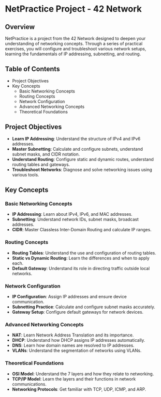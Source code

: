 # NetPractice Project - 42 Network

## Overview

NetPractice is a project from the 42 Network designed to deepen your understanding of networking concepts. Through a series of practical exercises, you will configure and troubleshoot various network setups, learning the fundamentals of IP addressing, subnetting, and routing.

## Table of Contents

- Project Objectives
- Key Concepts
  - Basic Networking Concepts
  - Routing Concepts
  - Network Configuration
  - Advanced Networking Concepts
  - Theoretical Foundations

## Project Objectives

- **Learn IP Addressing**: Understand the structure of IPv4 and IPv6 addresses.
- **Master Subnetting**: Calculate and configure subnets, understand subnet masks, and CIDR notation.
- **Understand Routing**: Configure static and dynamic routes, understand routing tables and gateways.
- **Troubleshoot Networks**: Diagnose and solve networking issues using various tools.

## Key Concepts

### Basic Networking Concepts
- **IP Addressing**: Learn about IPv4, IPv6, and MAC addresses.
- **Subnetting**: Understand network IDs, subnet masks, broadcast addresses.
- **CIDR**: Master Classless Inter-Domain Routing and calculate IP ranges.

### Routing Concepts
- **Routing Tables**: Understand the use and configuration of routing tables.
- **Static vs Dynamic Routing**: Learn the differences and when to apply each.
- **Default Gateway**: Understand its role in directing traffic outside local networks.

### Network Configuration
- **IP Configuration**: Assign IP addresses and ensure device communication.
- **Subnetting Practice**: Calculate and configure subnet masks accurately.
- **Gateway Setup**: Configure default gateways for network devices.

### Advanced Networking Concepts
- **NAT**: Learn Network Address Translation and its importance.
- **DHCP**: Understand how DHCP assigns IP addresses automatically.
- **DNS**: Learn how domain names are resolved to IP addresses.
- **VLANs**: Understand the segmentation of networks using VLANs.

### Theoretical Foundations
- **OSI Model**: Understand the 7 layers and how they relate to networking.
- **TCP/IP Model**: Learn the layers and their functions in network communications.
- **Networking Protocols**: Get familiar with TCP, UDP, ICMP, and ARP.
